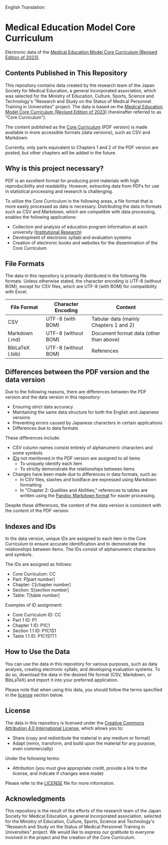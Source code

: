English Translation:

# Medical Education Model Core Curriculum

Electronic data of the [Medical Education Model Core Curriculum (Revised Edition of 2023)](https://www.mext.go.jp/b_menu/shingi/chousa/koutou/116/toushin/mext_01280.html).

## Contents Published in This Repository

This repository contains data created by the research team of the Japan Society for Medical Education, a general incorporated association, which was selected for the Ministry of Education, Culture, Sports, Science and Technology's "Research and Study on the Status of Medical Personnel Training in Universities" project. The data is based on the [Medical Education Model Core Curriculum (Revised Edition of 2023)](https://www.mext.go.jp/b_menu/shingi/chousa/koutou/116/toushin/mext_01280.html) (hereinafter referred to as "Core Curriculum").

The content published as the [Core Curriculum](https://www.mext.go.jp/b_menu/shingi/chousa/koutou/116/toushin/mext_01280.html) (PDF version) is made available in more accessible formats (data versions), such as CSV and Markdown.

Currently, only parts equivalent to Chapters 1 and 2 of the PDF version are posted, but other chapters will be added in the future.

## Why is this project necessary?

PDF is an excellent format for producing print materials with high reproducibility and readability. However, extracting data from PDFs for use in statistical processing and research is challenging.

To utilize the Core Curriculum in the following areas, a file format that is more easily processed as data is necessary. Distributing the data in formats such as CSV and Markdown, which are compatible with data processing, enables the following applications:

- Collection and analysis of education program information at each university ([Institutional Research](https://doi.org/10.24489/jjphe.2018-012))
- Development of electronic syllabi and evaluation systems
- Creation of electronic books and websites for the dissemination of the Core Curriculum

## File Formats

The data in this repository is primarily distributed in the following file formats. Unless otherwise stated, the character encoding is UTF-8 (without BOM), except for CSV files, which are UTF-8 (with BOM) for compatibility with Excel.

| File Format | Character Encoding | Content |
|-------------|--------------------|---------|
| CSV         | UTF-8 (with BOM)   | Tabular data (mainly Chapters 1 and 2) |
| Markdown (.md) | UTF-8 (without BOM) | Document format data (other than above) |
| BibLaTeX (.bib) | UTF-8 (without BOM) | References |

## Differences between the PDF version and the data version

Due to the following reasons, there are differences between the PDF version and the data version in this repository:

- Ensuring strict data accuracy
- Maintaining the same data structure for both the English and Japanese versions
- Preventing errors caused by Japanese characters in certain applications
- Differences due to data formats

These differences include:

- CSV column names consist entirely of alphanumeric characters and some symbols
- [IDs](#indexes-and-ids) not mentioned in the PDF version are assigned to all items
    - To uniquely identify each item
    - To strictly demonstrate the relationships between items
- Changes have been made due to differences in data formats, such as:
    - In CSV files, slashes and boldface are expressed using Markdown formatting
    - In "Chapter 2: Qualities and Abilities," references to tables are written using the [Pandoc Markdown format](https://pandoc-doc-ja.readthedocs.io/ja/latest/users-guide.html#tables) for easier processing.

Despite these differences, the content of the data version is consistent with the content of the PDF version.

## Indexes and IDs

In the data version, unique IDs are assigned to each item in the Core Curriculum to ensure accurate identification and to demonstrate the relationships between items. The IDs consist of alphanumeric characters and symbols.

The IDs are assigned as follows:

- Core Curriculum: CC
- Part: P[part number]
- Chapter: C[chapter number]
- Section: S[section number]
- Table: T[table number]

Examples of ID assignment:

- Core Curriculum ID: CC
- Part 1 ID: P1
- Chapter 1 ID: P1C1
- Section 1.1 ID: P1C1S1
- Table 1.1 ID: P1C1S1T1

## How to Use the Data

You can use the data in this repository for various purposes, such as data analysis, creating electronic syllabi, and developing evaluation systems. To do so, download the data in the desired file format (CSV, Markdown, or BibLaTeX) and import it into your preferred application.

Please note that when using this data, you should follow the terms specified in the [license](#license) section below.

## License

The data in this repository is licensed under the [Creative Commons Attribution 4.0 International License](http://creativecommons.org/licenses/by/4.0/), which allows you to:

- Share (copy and redistribute the material in any medium or format)
- Adapt (remix, transform, and build upon the material for any purpose, even commercially)

Under the following terms:

- Attribution (you must give appropriate credit, provide a link to the license, and indicate if changes were made)

Please refer to the [LICENSE](LICENSE) file for more information.

## Acknowledgments

This repository is the result of the efforts of the research team of the Japan Society for Medical Education, a general incorporated association, selected for the Ministry of Education, Culture, Sports, Science and Technology's "Research and Study on the Status of Medical Personnel Training in Universities" project. We would like to express our gratitude to everyone involved in the project and the creation of the Core Curriculum.
